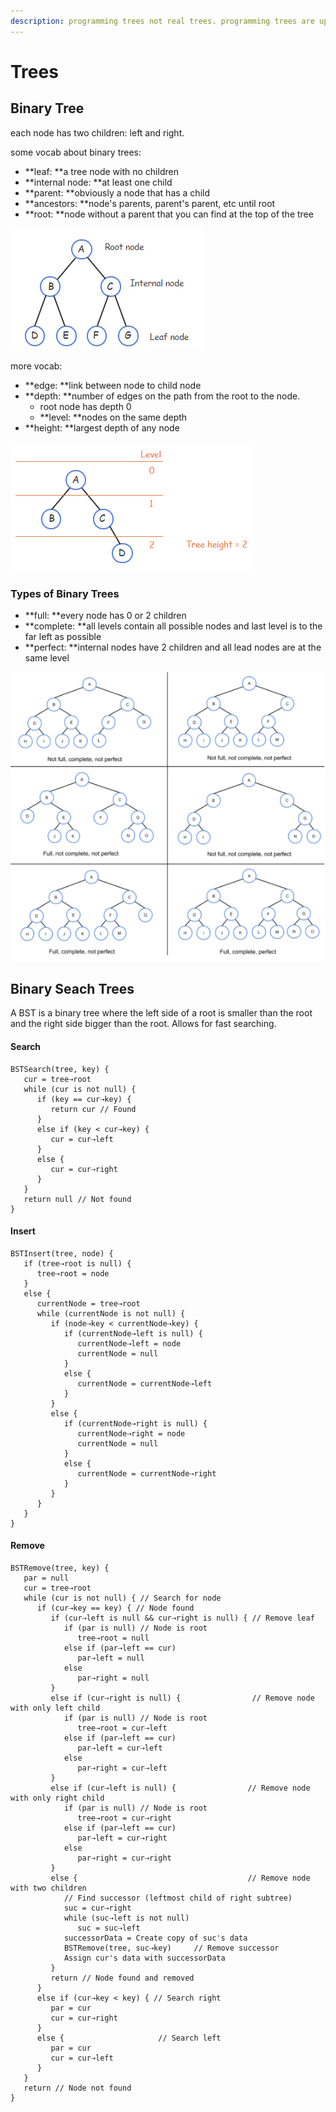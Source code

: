 ```yaml
---
description: programming trees not real trees. programming trees are upside down.
---
```


# Trees

## Binary Tree

each node has two children: left and right.

some vocab about binary trees:&#x20;

* **leaf: **a tree node with no children
* **internal node: **at least one child
* **parent: **obviously a node that has a child
* **ancestors: **node's parents, parent's parent, etc until root
* **root: **node without a parent that you can find at the top of the tree

![](<../.gitbook/assets/image (20).png>)

more vocab:&#x20;

* **edge: **link between node to child node
* **depth: **number of edges on the path from the root to the node.
  * root node has depth 0
  * **level: **nodes on the same depth
* **height: **largest depth of any node

![](<../.gitbook/assets/image (18).png>)

### Types of Binary Trees

* **full: **every node has 0 or 2 children
* **complete: **all levels contain all possible nodes and last level is to the far left as possible
* **perfect: **internal nodes have 2 children and all lead nodes are at the same level

![](<../.gitbook/assets/image (19).png>)

## Binary Seach Trees

A BST is a binary tree where the left side of a root is smaller than the root and the right side bigger than the root. Allows for fast searching.

#### Search

```
BSTSearch(tree, key) {
   cur = tree⇢root
   while (cur is not null) {
      if (key == cur⇢key) {
         return cur // Found
      }
      else if (key < cur⇢key) {
         cur = cur⇢left
      }
      else {
         cur = cur⇢right
      }
   }
   return null // Not found
}
```

#### Insert

```
BSTInsert(tree, node) {
   if (tree⇢root is null) {
      tree⇢root = node
   }
   else {
      currentNode = tree⇢root
      while (currentNode is not null) {
         if (node⇢key < currentNode⇢key) {
            if (currentNode⇢left is null) {
               currentNode⇢left = node
               currentNode = null
            }
            else {
               currentNode = currentNode⇢left
            }
         }
         else {
            if (currentNode⇢right is null) {
               currentNode⇢right = node
               currentNode = null
            }
            else {
               currentNode = currentNode⇢right
            }
         }
      }
   }
}
```

#### Remove

```
BSTRemove(tree, key) {
   par = null
   cur = tree⇢root
   while (cur is not null) { // Search for node
      if (cur⇢key == key) { // Node found 
         if (cur⇢left is null && cur⇢right is null) { // Remove leaf
            if (par is null) // Node is root
               tree⇢root = null
            else if (par⇢left == cur) 
               par⇢left = null
            else
               par⇢right = null
         }
         else if (cur⇢right is null) {                // Remove node with only left child
            if (par is null) // Node is root
               tree⇢root = cur⇢left
            else if (par⇢left == cur) 
               par⇢left = cur⇢left
            else
               par⇢right = cur⇢left
         }
         else if (cur⇢left is null) {                // Remove node with only right child
            if (par is null) // Node is root
               tree⇢root = cur⇢right
            else if (par⇢left == cur) 
               par⇢left = cur⇢right
            else
               par⇢right = cur⇢right
         }
         else {                                      // Remove node with two children
            // Find successor (leftmost child of right subtree)
            suc = cur⇢right
            while (suc⇢left is not null)
               suc = suc⇢left
            successorData = Create copy of suc's data
            BSTRemove(tree, suc⇢key)     // Remove successor
            Assign cur's data with successorData
         }
         return // Node found and removed
      }
      else if (cur⇢key < key) { // Search right
         par = cur
         cur = cur⇢right
      }
      else {                     // Search left
         par = cur
         cur = cur⇢left
      }
   }
   return // Node not found
}
```
